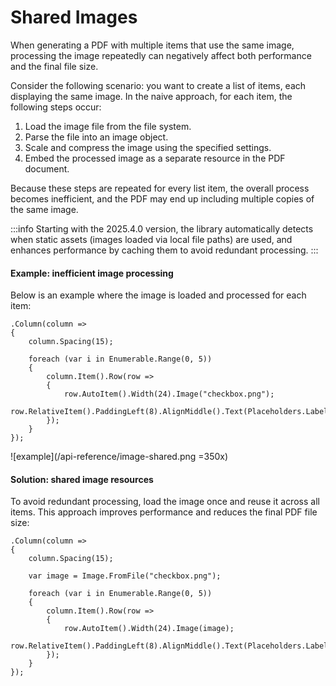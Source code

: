 # Shared Images

When generating a PDF with multiple items that use the same image, processing the image repeatedly can negatively affect both performance and the final file size. 

Consider the following scenario: you want to create a list of items, each displaying the same image. 
In the naive approach, for each item, the following steps occur:
1) Load the image file from the file system.
2) Parse the file into an image object.
3) Scale and compress the image using the specified settings.
4) Embed the processed image as a separate resource in the PDF document.

Because these steps are repeated for every list item, the overall process becomes inefficient, and the PDF may end up including multiple copies of the same image.

:::info
Starting with the 2025.4.0 version, the library automatically detects when static assets (images loaded via local file paths) are used, and enhances performance by caching them to avoid redundant processing.
:::


#### Example: inefficient image processing

Below is an example where the image is loaded and processed for each item:

```c#{9}
.Column(column =>
{
    column.Spacing(15);

    foreach (var i in Enumerable.Range(0, 5))
    {
        column.Item().Row(row =>
        {
            row.AutoItem().Width(24).Image("checkbox.png");
            row.RelativeItem().PaddingLeft(8).AlignMiddle().Text(Placeholders.Label()).FontSize(16);
        });
    }
});
```

![example](/api-reference/image-shared.png =350x)

#### Solution: shared image resources

To avoid redundant processing, load the image once and reuse it across all items. 
This approach improves performance and reduces the final PDF file size:

```c#{5,11}
.Column(column =>
{
    column.Spacing(15);

    var image = Image.FromFile("checkbox.png");
    
    foreach (var i in Enumerable.Range(0, 5))
    {
        column.Item().Row(row =>
        {
            row.AutoItem().Width(24).Image(image);
            row.RelativeItem().PaddingLeft(8).AlignMiddle().Text(Placeholders.Label()).FontSize(16);
        });
    }
});
```
